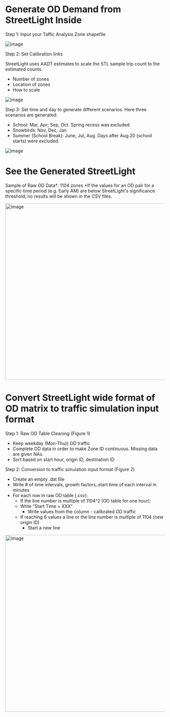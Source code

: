 # Generate OD Demand from StreetLight Inside

Step 1: Input your Taffic Analysis Zone shapefile

![image](https://user-images.githubusercontent.com/46463367/167269946-bcf576ba-c0ab-48f8-9bd8-12caa32e31a9.png)


Step 2: Set Calibration links

StreetLight uses AADT estimates to scale the STL sample trip count to the estimated counts. 
- Number of zones
- Location of zones
- How to scale

![image](https://user-images.githubusercontent.com/46463367/167269688-2b1dcb80-e8db-471c-bd6c-eeb2c7f18685.png)

Step 3: Set time and day to generate different scenarios. Here three scenarios are generated:
- School: Mar, Apr; Sep, Oct. Spring recess was excluded
- Snowbirds: Nov, Dec, Jan
- Summer (School Break): June, Jul, Aug. Days after Aug.20 (school starts) were excluded.

![image](https://user-images.githubusercontent.com/46463367/167269728-7df4bbf5-c366-4fa6-9329-9aac717d88cc.png)

# See the Generated StreetLight
Sample of Raw OD Data*: 1104 zones
*If the values for an OD pair for a specific time period (e.g. Early AM) are below StreetLight's significance threshold, no results will be shown in the CSV files.

<img width="556" alt="image" src="https://user-images.githubusercontent.com/46463367/167269979-1944c6d8-a56e-439c-8179-49aa0d51cdee.png">

# Convert StreetLight wide format of OD matrix to traffic simulation input format
Step 1: Raw OD Table Cleaning (Figure 1)
- Keep weekday (Mon-Thu)) OD traffic
- Complete OD data in order to make Zone ID continuous. Missing data are given NAs.
- Sort based on start hour, origin ID, destination ID

Step 2: Conversion to traffic simulation input format (Figure 2)
- Create an empty .dat file
- Write # of time intervals, growth factors,  start time of each interval in minutes
- For each row in raw OD table (.csv):
  - If the line number is multiple of 1104^2 (OD table for one hour):
  - Write “Start Time = XXX”
    - Write values from the column - calibrated OD traffic 
  - If reaching 6 values a line or the line number is multiple of 1104 (new origin ID)
    - Start a new line 
   
<img width="557" alt="image" src="https://user-images.githubusercontent.com/46463367/167269904-27807561-400b-466c-85b9-5bfe435c86b1.png">

